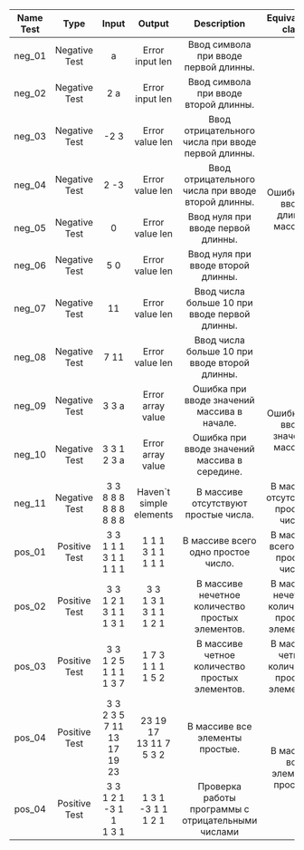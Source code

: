 <table>
    <thead>
        <tr>
            <th>Name Test</th>
            <th>Type</th>
            <th>Input</th>
            <th>Output</th>
            <th>Description</th>
            <th>Equivalence class</th>
        </tr>
    </thead>
    <tbody>
        <tr>
            <td align="center">neg_01</td>
            <td align="center">Negative Test</td>
            <td align="center">a</td>
            <td align="center">Error input len </td>
            <td align="center">Ввод символа при вводе первой длинны.</td>
            <td rowspan=8 align="center">Ошибка при вводе длинны массива.</td>
        </tr>
        <tr>
            <td align="center">neg_02</td>
            <td align="center">Negative Test</td>
            <td align="center">2 a</td>
            <td align="center">Error input len</td>
            <td align="center">Ввод символа при вводе второй длинны.</td>
        </tr>
        <tr>
            <td align="center">neg_03</td>
            <td align="center">Negative Test</td>
            <td align="center">-2 3</td>
            <td align="center">Error value len</td>
            <td align="center">Ввод отрицательного числа при вводе первой длинны.</td>
        </tr>
        <tr>
            <td align="center">neg_04</td>
            <td align="center">Negative Test</td>
            <td align="center">2 -3</td>
            <td align="center">Error value len</td>
            <td align="center">Ввод отрицательного числа при вводе второй длинны.</td>
        </tr>
        <tr>
            <td align="center">neg_05</td>
            <td align="center">Negative Test</td>
            <td align="center">0</td>
            <td align="center">Error value len</td>
            <td align="center">Ввод нуля при вводе первой длинны.</td>
        </tr>
        <tr>
            <td align="center">neg_06</td>
            <td align="center">Negative Test</td>
            <td align="center">5 0</td>
            <td align="center">Error value len</td>
            <td align="center">Ввод нуля при вводе второй длинны.</td>
        </tr>
        <tr>
            <td align="center">neg_07</td>
            <td align="center">Negative Test</td>
            <td align="center">11</td>
            <td align="center">Error value len</td>
            <td align="center">Ввод числа больше 10 при вводе первой длинны.</td>
        </tr>
        <tr>
            <td align="center">neg_08</td>
            <td align="center">Negative Test</td>
            <td align="center">7 11</td>
            <td align="center">Error value len</td>
            <td align="center">Ввод числа больше 10 при вводе второй длинны.</td>
        </tr>
        <tr>
            <td align="center">neg_09</td>
            <td align="center">Negative Test</td>
            <td align="center">3 3 a</td>
            <td align="center">Error array value </td>
            <td align="center">Ошибка при вводе значений массива в начале.</td>
            <td rowspan=2 align="center">Ошибка при вводе значений массива.</td>
        </tr>
        <tr>
            <td align="center">neg_10</td>
            <td align="center">Negative Test</td>
            <td align="center">3 3 1 2 3 a</td>
            <td align="center">Error array value </td>
            <td align="center">Ошибка при вводе значений массива в середине.</td>
        </tr>
        <tr>
            <td align="center">neg_11</td>
            <td align="center">Negative Test</td>
            <td align="center">3 3 <br> 8 8 8 <br> 8 8 8 <br> 8 8 8</td>
            <td align="center">Haven`t simple elements</td>
            <td align="center">В массиве отсутствуют простые числа.</td>
            <td rowspan=1 align="center">В массиве отсутствуют простые числа.</td>
        </tr>
        <tr>
            <td align="center">pos_01</td>
            <td align="center">Positive Test</td>
            <td align="center">3 3 <br> 1 1 1 <br> 3 1 1 <br> 1 1 1</td>
            <td align="center">1 1 1 <br> 3 1 1 <br> 1 1 1</td>
            <td align="center">В массиве всего одно простое число.</td>
            <td rowspan=1 align="center">В массиве всего одно простое число.</td>
        </tr>
        <tr>
            <td align="center">pos_02</td>
            <td align="center">Positive Test</td>
            <td align="center">3 3 <br> 1 2 1 <br> 3 1 1 <br> 1 3 1</td>
            <td align="center">3 3 <br> 1 3 1 <br> 3 1 1 <br> 1 2 1</td>
            <td align="center">В массиве нечетное количество простых элементов.</td>
            <td rowspan=1 align="center">В массиве нечетное количество простых элементов.</td>
        </tr>
        <tr>
            <td align="center">pos_03</td>
            <td align="center">Positive Test</td>
            <td align="center">3 3 <br> 1 2 5 <br> 1 1 1 <br> 1 3 7</td>
            <td align="center">1 7 3 <br> 1 1 1 <br> 1 5 2</td>
            <td align="center">В массиве четное количество простых элементов.</td>
            <td rowspan=1 align="center">В массиве четное количество простых элементов.</td>
        </tr>
        <tr>
            <td align="center">pos_04</td>
            <td align="center">Positive Test</td>
            <td align="center">3 3 <br> 2 3 5  <br> 7 11 13 <br> 17 19 23</td>
            <td align="center">23 19 17 <br> 13 11 7 <br> 5 3 2</td>
            <td align="center">В массиве все элементы простые.</td>
            <td rowspan=2 align="center">В массиве все элементы простые.</td>
        </tr>
        <tr>
            <td align="center">pos_04</td>
            <td align="center">Positive Test</td>
            <td align="center">3 3 <br> 1 2 1 <br> -3 1 1 <br> 1 3 1</td>
            <td align="center">1 3 1 <br> -3 1 1 <br> 1 2 1</td>
            <td align="center"> Проверка работы программы с отрицательными числами</td>
            <td rowspan=2 align="center">Проверка работы программы с отрицательными числами</td>
        </tr>
    </tbody>
</table>